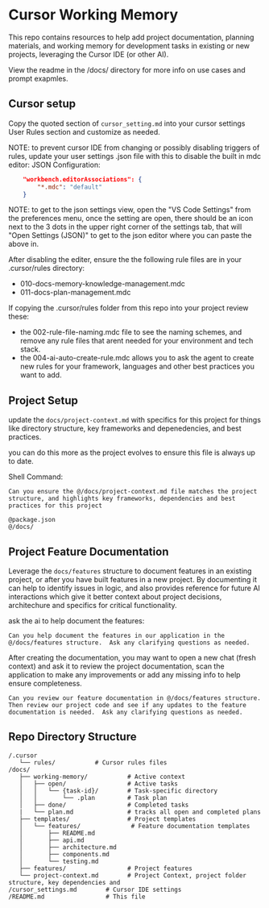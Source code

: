 # Cursor Working Memory

This repo contains resources to help add project documentation, planning materials, and working memory for development tasks in existing or new projects, leveraging the Cursor IDE (or other AI).

View the readme in the /docs/ directory for more info on use cases and prompt exapmles.

## Cursor setup

Copy the quoted section of `cursor_setting.md` into your cursor settings User Rules section and customize as needed.

NOTE: to prevent cursor IDE from changing or possibly disabling triggers of rules, update your user settings .json file with this to disable the built in mdc editor:
JSON Configuration:

```json
    "workbench.editorAssociations": {
        "*.mdc": "default"
    }
```

NOTE: to get to the json settings view, open the "VS Code Settings" from the preferences menu, once the setting are open, there should be an icon next to the 3 dots in the upper right corner of the settings tab, that will "Open Settings (JSON)" to get to the json editor where you can paste the above in.

After disabling the editer, ensure the the following rule files are in your .cursor/rules directory:

- 010-docs-memory-knowledge-management.mdc
- 011-docs-plan-management.mdc

If copying the .cursor/rules folder from this repo into your project review these:

- the 002-rule-file-naming.mdc file to see the naming schemes, and remove any rule files that arent needed for your environment and tech stack.
- the 004-ai-auto-create-rule.mdc allows you to ask the agent to create new rules for your framework, languages and other best practices you want to add.

## Project Setup

update the `docs/project-context.md` with specifics for this project for things like directory structure, key frameworks and depenedencies, and best practices.

you can do this more as the project evolves to ensure this file is always up to date.

Shell Command:

```shell
Can you ensure the @/docs/project-context.md file matches the project structure, and highlights key frameworks, dependencies and best practices for this project

@package.json
@/docs/
```

## Project Feature Documentation

Leverage the `docs/features` structure to document features in an existing project, or after you have built features in a new project.  By documenting it can help to identify issues in logic, and also provides reference for future AI interactions which give it better context about project decisions, architechure and specifics for critical functionality.

ask the ai to help document the features:

```shell
Can you help document the features in our application in the @/docs/features structure.  Ask any clarifying questions as needed.
```

After creating the documentation, you may want to open a new chat (fresh context) and ask it to review the project documentation, scan the application to make any improvements or add any missing info to help ensure completeness.

```shell
Can you review our feature documentation in @/docs/features structure.  Then review our project code and see if any updates to the feature documentation is needed.  Ask any clarifying questions as needed.
```

## Repo Directory Structure

```plaintext
/.cursor
   └── rules/           # Cursor rules files
/docs/
   ├── working-memory/           # Active context
   │   ├── open/                 # Active tasks
   │   │   └── {task-id}/        # Task-specific directory
   │   │       └── .plan         # Task plan
   │   ├── done/                 # Completed tasks
   |   └── plan.md               # tracks all open and completed plans
   ├── templates/                # Project templates
   │   └── features/              # Feature documentation templates
   │       ├── README.md
   │       ├── api.md
   │       ├── architecture.md
   │       ├── components.md
   │       └── testing.md
   ├── features/                 # Project features
   └── project-context.md        # Project Context, project folder structure, key dependencies and 
/cursor_settings.md        # Cursor IDE settings
/README.md                 # This file
```
